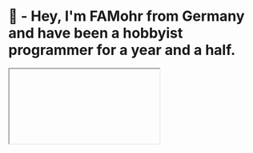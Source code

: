 <h1>👋 - Hey, I'm FAMohr from Germany and have been a hobbyist programmer for a year and a half. </h1>
<script>alert("🔊 - My native language is German and I also speak English and basic Danish.")</script>
<iframe>😎 - I know HTML, CSS, JavaScript and Python quite well and C++ and C# are my best languages.</iframe>
